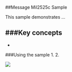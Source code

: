 ##Message Mil2525c Sample 

This sample demonstrates ...

###Key concepts
- 
-

###Using the sample
1. 
2. 

![](/image.png)




